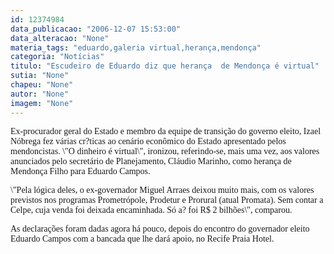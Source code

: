 ```yaml
---
id: 12374984
data_publicacao: "2006-12-07 15:53:00"
data_alteracao: "None"
materia_tags: "eduardo,galeria virtual,herança,mendonça"
categoria: "Notícias"
titulo: "Escudeiro de Eduardo diz que herança  de Mendonça é virtual"
sutia: "None"
chapeu: "None"
autor: "None"
imagem: "None"
---
```

<p><P><FONT face=Verdana>Ex-procurador geral do Estado e membro da equipe de transição do governo eleito, Izael Nóbrega fez várias cr?ticas ao cenário econômico do Estado apresentado pelos mendoncistas. \"O dinheiro é virtual\", ironizou, referindo-se, mais uma vez, aos valores anunciados pelo secretário de Planejamento, Cláudio Marinho, como herança de Mendonça Filho para Eduardo Campos.</FONT></P></p>
<p><P><FONT face=Verdana>\"Pela lógica deles, o ex-governador Miguel Arraes deixou muito mais, com os valores previstos nos programas Prometrópole, Prodetur e Prorural (atual Promata). Sem contar a Celpe, cuja venda foi deixada encaminhada. Só a? foi R$ 2 bilhões\", comparou.</FONT></P></p>
<p><P><FONT face=Verdana>As declarações foram dadas agora há pouco, depois do encontro do governador eleito Eduardo Campos com a bancada que lhe dará apoio, no Recife Praia Hotel.</FONT></P> </p>
